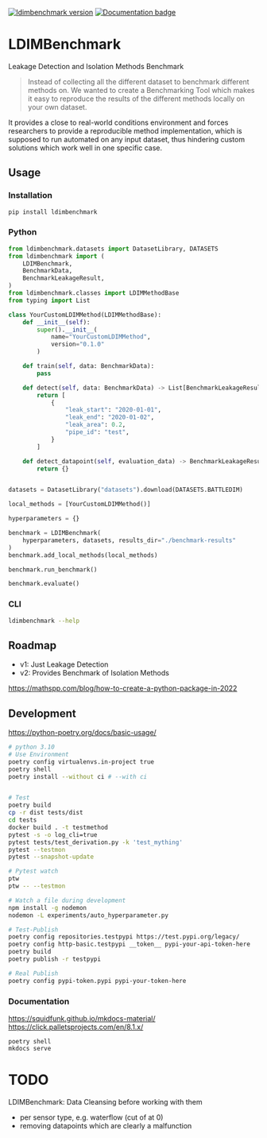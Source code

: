 [![ldimbenchmark version](https://badgen.net/pypi/v/ldimbenchmark/)](https://pypi.org/project/ldimbenchmark)
[![Documentation badge](https://img.shields.io/badge/Documentation-here!-GREEN.svg)](https://tumt2022.github.io/LDIMBench/)

# LDIMBenchmark

Leakage Detection and Isolation Methods Benchmark

> Instead of collecting all the different dataset to benchmark different methods on. We wanted to create a Benchmarking Tool which makes it easy to reproduce the results of the different methods locally on your own dataset.

It provides a close to real-world conditions environment and forces researchers to provide a reproducible method implementation, which is supposed to run automated on any input dataset, thus hindering custom solutions which work well in one specific case.

## Usage

### Installation

```bash
pip install ldimbenchmark
```

### Python

```python
from ldimbenchmark.datasets import DatasetLibrary, DATASETS
from ldimbenchmark import (
    LDIMBenchmark,
    BenchmarkData,
    BenchmarkLeakageResult,
)
from ldimbenchmark.classes import LDIMMethodBase
from typing import List

class YourCustomLDIMMethod(LDIMMethodBase):
    def __init__(self):
        super().__init__(
            name="YourCustomLDIMMethod",
            version="0.1.0"
        )

    def train(self, data: BenchmarkData):
        pass

    def detect(self, data: BenchmarkData) -> List[BenchmarkLeakageResult]:
        return [
            {
                "leak_start": "2020-01-01",
                "leak_end": "2020-01-02",
                "leak_area": 0.2,
                "pipe_id": "test",
            }
        ]

    def detect_datapoint(self, evaluation_data) -> BenchmarkLeakageResult:
        return {}


datasets = DatasetLibrary("datasets").download(DATASETS.BATTLEDIM)

local_methods = [YourCustomLDIMMethod()]

hyperparameters = {}

benchmark = LDIMBenchmark(
    hyperparameters, datasets, results_dir="./benchmark-results"
)
benchmark.add_local_methods(local_methods)

benchmark.run_benchmark()

benchmark.evaluate()
```

### CLI

```bash
ldimbenchmark --help
```

## Roadmap

- v1: Just Leakage Detection
- v2: Provides Benchmark of Isolation Methods

https://mathspp.com/blog/how-to-create-a-python-package-in-2022

## Development

https://python-poetry.org/docs/basic-usage/

```bash
# python 3.10
# Use Environment
poetry config virtualenvs.in-project true
poetry shell
poetry install --without ci # --with ci


# Test
poetry build
cp -r dist tests/dist
cd tests
docker build . -t testmethod
pytest -s -o log_cli=true
pytest tests/test_derivation.py -k 'test_mything'
pytest --testmon
pytest --snapshot-update

# Pytest watch
ptw
ptw -- --testmon

# Watch a file during development
npm install -g nodemon
nodemon -L experiments/auto_hyperparameter.py

# Test-Publish
poetry config repositories.testpypi https://test.pypi.org/legacy/
poetry config http-basic.testpypi __token__ pypi-your-api-token-here
poetry build
poetry publish -r testpypi

# Real Publish
poetry config pypi-token.pypi pypi-your-token-here
```

### Documentation

https://squidfunk.github.io/mkdocs-material/
https://click.palletsprojects.com/en/8.1.x/

```
poetry shell
mkdocs serve
```

# TODO

LDIMBenchmark:
Data Cleansing before working with them

- per sensor type, e.g. waterflow (cut of at 0)
- removing datapoints which are clearly a malfunction
